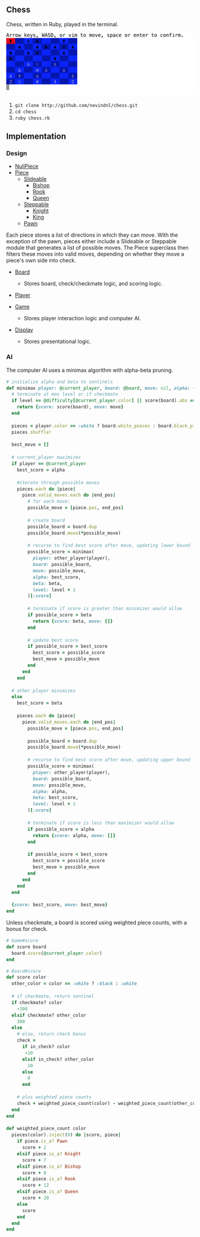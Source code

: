 ## Chess

Chess, written in Ruby, played in the terminal.

![image of game](./screenshots/game.png)

1. `git clone http://github.com/nevindnl/chess.git`
2. `cd chess`
3. `ruby chess.rb`

## Implementation
### Design
* [NullPiece][nullpiece]
* [Piece][piece]
  * [Slideable][slideable]
    * [Bishop][bishop]
    * [Rook][rook]
    * [Queen][queen]
  * [Steppable][steppable]
    * [Knight][knight]
    * [King][king]
  * [Pawn][pawn]

Each piece stores a list of directions in which they can move. With the exception of the pawn, pieces either include a Slideable or Steppable module that generates a list of possible moves. The Piece superclass then filters these moves into valid moves, depending on whether they move a piece's own side into check.

* [Board][board]
  * Stores board, check/checkmate logic, and scoring logic.
* [Player][player]
* [Game][game]
  * Stores player interaction logic and computer AI.
* [Display][display]
  * Stores presentational logic.

  [nullpiece]: ./lib/nullpiece.rb
  [piece]: ./lib/piece.rb
  [slideable]: ./lib/slideable.rb
  [steppable]: ./lib/steppable.rb
  [pawn]: ./lib/pawn.rb
  [bishop]: ./lib/bishop.rb
  [rook]: ./lib/rook.rb
  [queen]: ./lib/queen.rb
  [knight]: ./lib/knight.rb
  [king]: ./lib/king.rb
  [board]: ./lib/board.rb
  [player]: ./lib/player.rb
  [game]: ./lib/game.rb
  [display]: ./lib/display.rb

### AI
The computer AI uses a minimax algorithm with alpha-beta pruning.

```Ruby
# initialize alpha and beta to sentinels
def minimax player: @current_player, board: @board, move: nil, alpha: -400, beta: 400, level: 0
  # terminate at max level or if checkmate
  if level == @difficulty[@current_player.color] || score(board).abs == 300
    return {score: score(board), move: move}
  end

  pieces = player.color == :white ? board.white_pieces : board.black_pieces
  pieces.shuffle!

  best_move = []

  # current_player maximizes
  if player == @current_player
    best_score = alpha

    #iterate through possible moves
    pieces.each do |piece|
      piece.valid_moves.each do |end_pos|
        # for each move:
        possible_move = [piece.pos, end_pos]

        # create board
        possible_board = board.dup
        possible_board.move(*possible_move)

        # recurse to find best score after move, updating lower bound
        possible_score = minimax(
          player: other_player(player),
          board: possible_board,
          move: possible_move,
          alpha: best_score,
          beta: beta,
          level: level + 1
        )[:score]

        # terminate if score is greater than minimizer would allow
        if possible_score > beta
          return {score: beta, move: []}
        end

        # update best score
        if possible_score > best_score
          best_score = possible_score
          best_move = possible_move
        end
      end
    end

  # other player minimizes
  else
    best_score = beta

    pieces.each do |piece|
      piece.valid_moves.each do |end_pos|
        possible_move = [piece.pos, end_pos]

        possible_board = board.dup
        possible_board.move(*possible_move)

        # recurse to find best score after move, updating upper bound
        possible_score = minimax(
          player: other_player(player),
          board: possible_board,
          move: possible_move,
          alpha: alpha,
          beta: best_score,
          level: level + 1
        )[:score]

        # terminate if score is less than maximizer would allow
        if possible_score < alpha
          return {score: alpha, move: []}
        end

        if possible_score < best_score
          best_score = possible_score
          best_move = possible_move
        end
      end
    end
  end

  {score: best_score, move: best_move}
end
```

Unless checkmate, a board is scored using weighted piece counts, with a bonus for check.

```Ruby
# Game#score
def score board
  board.score(@current_player.color)
end
```
```Ruby
# Board#score
def score color
  other_color = color == :white ? :black : :white

  # if checkmate, return sentinel
  if checkmate? color
    -300
  elsif checkmate? other_color
    300
  else
    # else, return check bonus
    check =
      if in_check? color
       -10
      elsif in_check? other_color
        10
      else
        0
      end

    # plus weighted piece counts
    check + weighted_piece_count(color) - weighted_piece_count(other_color)
  end
end

def weighted_piece_count color
  pieces(color).inject(0) do |score, piece|
    if piece.is_a? Pawn
      score + 2
    elsif piece.is_a? Knight
      score + 7
    elsif piece.is_a? Bishop
      score + 8
    elsif piece.is_a? Rook
      score + 12
    elsif piece.is_a? Queen
      score + 20
    else
      score
    end
  end
end
```
